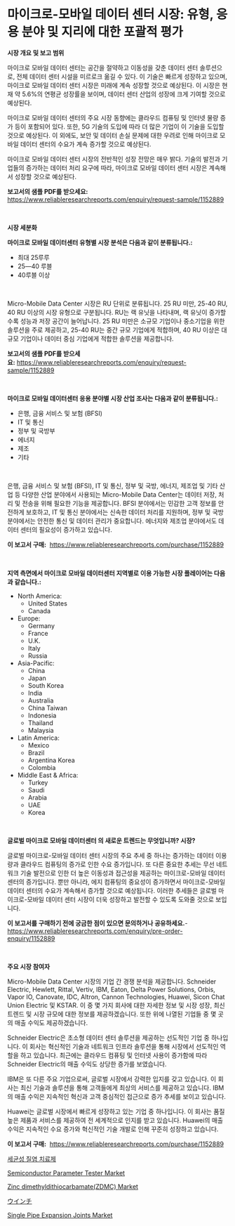 <p><h1>마이크로-모바일 데이터 센터 시장: 유형, 응용 분야 및 지리에 대한 포괄적 평가</h1></p><p><strong>시장 개요 및 보고 범위</strong></p>
<p><p>마이크로 모바일 데이터 센터는 공간을 절약하고 이동성을 갖춘 데이터 센터 솔루션으로, 전체 데이터 센터 시설을 미르로크 옮길 수 있다. 이 기술은 빠르게 성장하고 있으며, 마이크로 모바일 데이터 센터 시장은 미래에 계속 성장할 것으로 예상된다. 이 시장은 현재 약 5.6%의 연평균 성장률을 보이며, 데이터 센터 산업의 성장에 크게 기여할 것으로 예상된다. </p><p>마이크로 모바일 데이터 센터의 주요 시장 동향에는 클라우드 컴퓨팅 및 인터넷 물량 증가 등이 포함되어 있다. 또한, 5G 기술의 도입에 따라 더 많은 기업이 이 기술을 도입할 것으로 예상된다. 이 외에도, 보안 및 데이터 손실 문제에 대한 우려로 인해 마이크로 모바일 데이터 센터의 수요가 계속 증가할 것으로 예상된다.</p><p>마이크로 모바일 데이터 센터 시장의 전반적인 성장 전망은 매우 밝다. 기술의 발전과 기업들의 증가하는 데이터 처리 요구에 따라, 마이크로 모바일 데이터 센터 시장은 계속해서 성장할 것으로 예상된다.</p></p>
<p><strong>보고서의 샘플 PDF를 받으세요:</strong> <a href="https://www.reliableresearchreports.com/enquiry/request-sample/1152889">https://www.reliableresearchreports.com/enquiry/request-sample/1152889</a></p>
<p>&nbsp;</p>
<p><strong>시장 세분화</strong></p>
<p><strong>마이크로 모바일 데이터센터 유형별 시장 분석은 다음과 같이 분류됩니다.:</strong></p>
<p><ul><li>최대 25루루</li><li>25—40 루블</li><li>40루블 이상</li></ul></p>
<p>&nbsp;</p>
<p><p>Micro-Mobile Data Center 시장은 RU 단위로 분류됩니다. 25 RU 미만, 25-40 RU, 40 RU 이상의 시장 유형으로 구분됩니다. RU는 랙 유닛을 나타내며, 랙 유닛이 증가할수록 성능과 저장 공간이 늘어납니다. 25 RU 미만은 소규모 기업이나 중소기업을 위한 솔루션을 주로 제공하고, 25-40 RU는 중간 규모 기업에게 적합하며, 40 RU 이상은 대규모 기업이나 데이터 중심 기업에게 적합한 솔루션을 제공합니다.</p></p>
<p><strong>보고서의 샘플 PDF를 받으세요:</strong>&nbsp;<a href="https://www.reliableresearchreports.com/enquiry/request-sample/1152889">https://www.reliableresearchreports.com/enquiry/request-sample/1152889</a></p>
<p>&nbsp;</p>
<p><strong> 마이크로 모바일 데이터센터 응용 분야별 시장 산업 조사는 다음과 같이 분류됩니다.:</strong></p>
<p><ul><li>은행, 금융 서비스 및 보험 (BFSI)</li><li>IT 및 통신</li><li>정부 및 국방부</li><li>에너지</li><li>제조</li><li>기타</li></ul></p>
<p>&nbsp;</p>
<p><p>은행, 금융 서비스 및 보험 (BFSI), IT 및 통신, 정부 및 국방, 에너지, 제조업 및 기타 산업 등 다양한 산업 분야에서 사용되는 Micro-Mobile Data Center는 데이터 저장, 처리 및 전송을 위해 필요한 기능을 제공합니다. BFSI 분야에서는 민감한 고객 정보를 안전하게 보호하고, IT 및 통신 분야에서는 신속한 데이터 처리를 지원하며, 정부 및 국방 분야에서는 안전한 통신 및 데이터 관리가 중요합니다. 에너지와 제조업 분야에서도 데이터 센터의 필요성이 증가하고 있습니다.</p></p>
<p><strong>이 보고서 구매:</strong>&nbsp; <a href="https://www.reliableresearchreports.com/purchase/1152889">https://www.reliableresearchreports.com/purchase/1152889</a></p>
<p>&nbsp;</p>
<p><strong>지역 측면에서 마이크로 모바일 데이터센터 지역별로 이용 가능한 시장 플레이어는 다음과 같습니다.:</strong></p>
<p><ul>
    <li>
        North America:
        <ul>
            <li>United States</li>
            <li>Canada</li>
        </ul>
    </li>
    <li>
        Europe:
        <ul>
            <li>Germany</li>
            <li>France</li>
            <li>U.K.</li>
            <li>Italy</li>
            <li>Russia</li>
        </ul>
    </li>
    <li>
        Asia-Pacific:
        <ul>
            <li>China</li>
            <li>Japan</li>
            <li>South Korea</li>
            <li>India</li>
            <li>Australia</li>
            <li>China Taiwan</li>
            <li>Indonesia</li>
            <li>Thailand</li>
            <li>Malaysia</li>
        </ul>
    </li>
    <li>
        Latin America:
        <ul>
            <li>Mexico</li>
            <li>Brazil</li>
            <li>Argentina Korea</li>
            <li>Colombia</li>
        </ul>
    </li>
    <li>
        Middle East & Africa:
        <ul>
            <li>Turkey</li>
            <li>Saudi</li>
            <li>Arabia</li>
            <li>UAE</li>
            <li>Korea</li>
        </ul>
    </li>
    </ul></p>
<p>&nbsp;</p>
<p><strong>글로벌 마이크로 모바일 데이터센터 의 새로운 트렌드는 무엇입니까? 시장?</strong></p>
<p><p>글로벌 마이크로-모바일 데이터 센터 시장의 주요 추세 중 하나는 증가하는 데이터 이용량과 클라우드 컴퓨팅의 증가로 인한 수요 증가입니다. 또 다른 중요한 추세는 무선 네트워크 기술 발전으로 인한 더 높은 이동성과 접근성을 제공하는 마이크로-모바일 데이터 센터의 증가입니다. 뿐만 아니라, 에지 컴퓨팅의 중요성이 증가하면서 마이크로-모바일 데이터 센터의 수요가 계속해서 증가할 것으로 예상됩니다. 이러한 추세들은 글로벌 마이크로-모바일 데이터 센터 시장이 더욱 성장하고 발전할 수 있도록 도와줄 것으로 보입니다.</p></p>
<p><strong>이 보고서를 구매하기 전에 궁금한 점이 있으면 문의하거나 공유하세요.</strong>- <a href="https://www.reliableresearchreports.com/enquiry/pre-order-enquiry/1152889">https://www.reliableresearchreports.com/enquiry/pre-order-enquiry/1152889</a></p>
<p>&nbsp;</p>
<p><strong>주요 시장 참여자</strong></p>
<p><p>Micro-Mobile Data Center 시장의 기업 간 경쟁 분석을 제공합니다. Schneider Electric, Hewlett, Rittal, Vertiv, IBM, Eaton, Delta Power Solutions, Orbis, Vapor IO, Canovate, IDC, Altron, Cannon Technologies, Huawei, Sicon Chat Union Electric 및 KSTAR. 이 중 몇 가지 회사에 대한 자세한 정보 및 시장 성장, 최신 트렌드 및 시장 규모에 대한 정보를 제공하겠습니다. 또한 위에 나열된 기업들 중 몇 곳의 매출 수익도 제공하겠습니다.</p><p>Schneider Electric은 초소형 데이터 센터 솔루션을 제공하는 선도적인 기업 중 하나입니다. 이 회사는 혁신적인 기술과 네트워크 인프라 솔루션을 통해 시장에서 선도적인 역할을 하고 있습니다. 최근에는 클라우드 컴퓨팅 및 인터넷 사용이 증가함에 따라 Schneider Electric의 매출 수익도 상당한 증가를 보였습니다.</p><p>IBM은 또 다른 주요 기업으로써, 글로벌 시장에서 강력한 입지를 갖고 있습니다. 이 회사는 최신 기술과 솔루션을 통해 고객들에게 최상의 서비스를 제공하고 있습니다. IBM의 매출 수익은 지속적인 혁신과 고객 중심적인 접근으로 증가 추세를 보이고 있습니다.</p><p>Huawei는 글로벌 시장에서 빠르게 성장하고 있는 기업 중 하나입니다. 이 회사는 품질 높은 제품과 서비스를 제공하여 전 세계적으로 인지를 받고 있습니다. Huawei의 매출 수익은 지속적인 수요 증가와 혁신적인 기술 개발로 인해 꾸준히 성장하고 있습니다.</p></p>
<p><strong>이 보고서 구매:</strong>&nbsp;&nbsp;<a href="https://www.reliableresearchreports.com/purchase/1152889">https://www.reliableresearchreports.com/purchase/1152889</a></p>
<p><p><a href="https://github.com/mpodehpw07370073/Market-Research-Report-List-1/blob/main/7582327194608.md">세균성 질염 치료제</a></p><p><a href="https://issuu.com/reportprime-2/docs/semiconductor-parameter-tester-market-size-2030.pp">Semiconductor Parameter Tester Market</a></p><p><a href="https://github.com/FassouRP/Market-Research-Report-List-3/blob/main/zinc-dimethyldithiocarbamatezdmc-market.md">Zinc dimethyldithiocarbamate(ZDMC) Market</a></p><p><a href="https://github.com/nxboeu02965442/Market-Research-Report-List-1/blob/main/9357207196.md">ウインチ</a></p><p><a href="https://github.com/rahu1506/Market-Research-Report-List-3/blob/main/single-pipe-expansion-joints-market.md">Single Pipe Expansion Joints Market</a></p></p>
